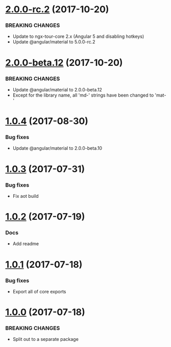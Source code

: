 <a name="2.0.0-rc.2"></a>
# [2.0.0-rc.2](https://github.com/isaacplmann/ngx-tour) (2017-10-20)


### BREAKING CHANGES

* Update to ngx-tour-core 2.x (Angular 5 and disabling hotkeys)
* Update @angular/material to 5.0.0-rc.2


<a name="2.0.0-beta.12"></a>
# [2.0.0-beta.12](https://github.com/isaacplmann/ngx-tour) (2017-10-20)


### BREAKING CHANGES

* Update @angular/material to 2.0.0-beta.12
* Except for the library name, all 'md-' strings have been changed to 'mat-'


<a name="1.0.4"></a>
# [1.0.4](https://github.com/isaacplmann/ngx-tour) (2017-08-30)


### Bug fixes

* Update @angular/material to 2.0.0-beta.10


<a name="1.0.3"></a>
# [1.0.3](https://github.com/isaacplmann/ngx-tour) (2017-07-31)


### Bug fixes

* Fix aot build


<a name="1.0.2"></a>
# [1.0.2](https://github.com/isaacplmann/ngx-tour) (2017-07-19)


### Docs

* Add readme


<a name="1.0.1"></a>
# [1.0.1](https://github.com/isaacplmann/ngx-tour) (2017-07-18)


### Bug fixes

* Export all of core exports


<a name="1.0.0"></a>
# [1.0.0](https://github.com/isaacplmann/ngx-tour) (2017-07-18)


### BREAKING CHANGES

* Split out to a separate package


